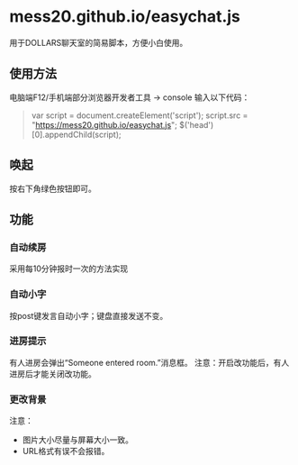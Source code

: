 # mess20.github.io/easychat.js

用于DOLLARS聊天室的简易脚本，方便小白使用。

## 使用方法
电脑端F12/手机端部分浏览器开发者工具 → console 输入以下代码：

> var script = document.createElement('script');
script.src = "https://mess20.github.io/easychat.js";
$('head')[0].appendChild(script);


## 唤起
按右下角绿色按钮即可。

## 功能
### 自动续房
采用每10分钟报时一次的方法实现

### 自动小字
按post键发言自动小字；键盘直接发送不变。

### 进房提示
有人进房会弹出“Someone entered room.”消息框。
注意：开启改功能后，有人进房后才能关闭改功能。

### 更改背景

注意：
- 图片大小尽量与屏幕大小一致。
- URL格式有误不会报错。



